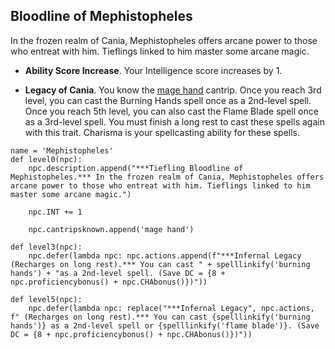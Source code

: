## Bloodline of Mephistopheles
In the frozen realm of Cania, Mephistopheles offers arcane power to those who entreat with him. Tieflings linked to him master some arcane magic.

* **Ability Score Increase**. Your Intelligence score increases by 1.

* **Legacy of Cania**. You know the [mage hand](https://www.dndbeyond.com/spells/mage-hand) cantrip. Once you reach 3rd level, you can cast the Burning Hands spell once as a 2nd-level spell. Once you reach 5th level, you can also cast the Flame Blade spell once as a 3rd-level spell. You must finish a long rest to cast these spells again with this trait. Charisma is your spellcasting ability for these spells.

```
name = 'Mephistopheles'
def level0(npc):
    npc.description.append("***Tiefling Bloodline of Mephistopheles.*** In the frozen realm of Cania, Mephistopheles offers arcane power to those who entreat with him. Tieflings linked to him master some arcane magic.")

    npc.INT += 1

    npc.cantripsknown.append('mage hand')

def level3(npc):
    npc.defer(lambda npc: npc.actions.append(f"***Infernal Legacy (Recharges on long rest).*** You can cast " + spelllinkify('burning hands') + "as a 2nd-level spell. (Save DC = {8 + npc.proficiencybonus() + npc.CHAbonus()})"))

def level5(npc):
    npc.defer(lambda npc: replace("***Infernal Legacy", npc.actions, f" (Recharges on long rest).*** You can cast {spelllinkify('burning hands')} as a 2nd-level spell or {spelllinkify('flame blade')}. (Save DC = {8 + npc.proficiencybonus() + npc.CHAbonus()})"))
```
